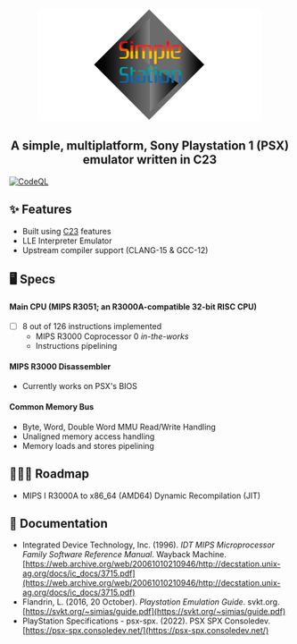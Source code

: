 <p align="center">
  <img src="resources/banner.png" width="400" height="200"/>
</p>

<h2 align="center">A simple, multiplatform, Sony Playstation 1 (PSX) emulator written in C23</h2>

[![CodeQL](https://github.com/cakehonolulu/SimpleStation/actions/workflows/codeql-analysis.yml/badge.svg)](https://github.com/cakehonolulu/SimpleStation/actions/workflows/codeql-analysis.yml)

## ✨ Features
* Built using [C23](https://en.cppreference.com/w/c/23) features
* LLE Interpreter Emulator
* Upstream compiler support (CLANG-15 & GCC-12)

## 🖥️ Specs
#### Main CPU (MIPS R3051; an R3000A-compatible 32-bit RISC CPU)
- [ ] 8 out of 126 instructions implemented
    - MIPS R3000 Coprocessor 0 _in-the-works_
    - Instructions pipelining
#### MIPS R3000 Disassembler
* Currently works on PSX's BIOS
#### Common Memory Bus
* Byte, Word, Double Word MMU Read/Write Handling
* Unaligned memory access handling
* Memory loads and stores pipelining


## 👷🏼‍♂️ Roadmap
* MIPS I R3000A to x86_64 (AMD64) Dynamic Recompilation (JIT)

## 📃 Documentation
* Integrated Device Technology, Inc. (1996). _IDT MIPS Microprocessor Family Software Reference Manual_. Wayback Machine. [https://web.archive.org/web/20061010210946/http://decstation.unix-ag.org/docs/ic_docs/3715.pdf](https://web.archive.org/web/20061010210946/http://decstation.unix-ag.org/docs/ic_docs/3715.pdf)
* Flandrin, L. (2016, 20 October). _Playstation Emulation Guide_. svkt.org. [https://svkt.org/~simias/guide.pdf](https://svkt.org/~simias/guide.pdf)
* PlayStation Specifications - psx-spx. (2022). PSX SPX Consoledev. [https://psx-spx.consoledev.net/](https://psx-spx.consoledev.net/)
